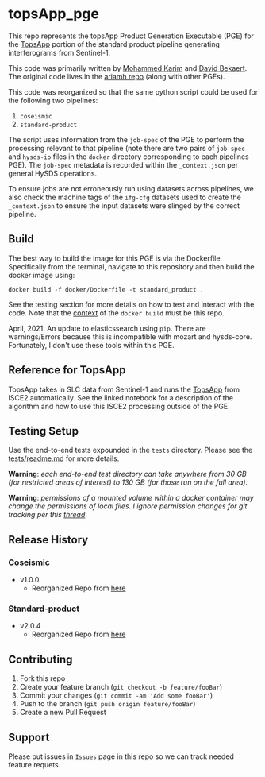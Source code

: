 # topsApp_pge

This repo represents the topsApp Product Generation Executable (PGE) for the [TopsApp](https://github.com/isce-framework/isce2-docs/blob/master/Notebooks/UNAVCO_2020/TOPS/topsApp.ipynb) portion of the standard product pipeline generating interferograms from Sentinel-1.

This code was primarily written by [Mohammed Karim](https://github.com/mkarim2017) and [David Bekaert](https://github.com/dbekaert). The original code lives in the [ariamh repo](https://github.com/aria-jpl/ariamh) (along with other PGEs).

This code was reorganized so that the same python script could be used for the following two pipelines:

1. `coseismic`
2. `standard-product`

The script uses information from the `job-spec` of the PGE to perform the processing relevant to that pipeline (note there are two pairs of `job-spec` and `hysds-io` files in the `docker` directory corresponding to each pipelines PGE). The `job-spec` metadata is recorded within the `_context.json` per general HySDS operations.

To ensure jobs are not erroneously run using datasets across pipelines, we also check the machine tags of the `ifg-cfg` datasets used to create the `_context.json` to ensure the input datasets were slinged by the correct pipeline.

## Build

The best way to build the image for this PGE is via the Dockerfile. Specifically from the terminal, navigate to this repository and then build the docker image using:

```docker build -f docker/Dockerfile -t standard_product .```

See the testing section for more details on how to test and interact with the code. Note that the [context](https://docs.docker.com/develop/develop-images/dockerfile_best-practices/#understand-build-context) of the `docker build` must be this repo.

April, 2021: An update to elasticssearch using `pip`. There are warnings/Errors because this is incompatible with mozart and hysds-core. Fortunately, I don't use these tools within this PGE.

## Reference for TopsApp

TopsApp takes in SLC data from Sentinel-1 and runs the [TopsApp](https://github.com/isce-framework/isce2-docs/blob/master/Notebooks/UNAVCO_2020/TOPS/topsApp.ipynb) from ISCE2 automatically. See the linked notebook for a description of the algorithm and how to use this ISCE2 processing outside of the PGE.

## Testing Setup

Use the end-to-end tests expounded in the `tests` directory. Please see the [tests/readme.md](tests/readme.md) for more details.

**Warning**: *each end-to-end test directory can take anywhere from 30 GB (for restricted areas of interest) to 130 GB (for those run on the full area).*

**Warning**: *permissions of a mounted volume within a docker container may change the permissions of local files. I ignore permission changes for git tracking per this [thread](https://stackoverflow.com/questions/1257592/how-do-i-remove-files-saying-old-mode-100755-new-mode-100644-from-unstaged-cha)*.

## Release History

### Coseismic

* v1.0.0
    * Reorganized Repo from [here](https://github.com/aria-jpl/ariamh/tree/ARIA-529/interferogram/sentinel)

### Standard-product

* v2.0.4
    * Reorganized Repo from [here](https://github.com/aria-jpl/ariamh/tree/ARIA-581/interferogram/sentinel)


## Contributing

1. Fork this repo
2. Create your feature branch (`git checkout -b feature/fooBar`)
3. Commit your changes (`git commit -am 'Add some fooBar'`)
4. Push to the branch (`git push origin feature/fooBar`)
5. Create a new Pull Request


## Support

Please put issues in `Issues` page in this repo so we can track needed feature requets.